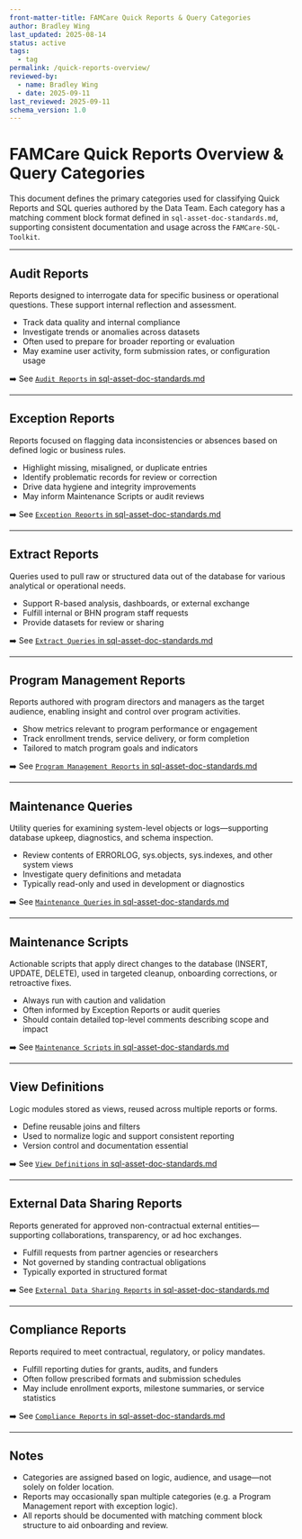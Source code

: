 ```yaml
---
front-matter-title: FAMCare Quick Reports & Query Categories  
author: Bradley Wing
last_updated: 2025-08-14  
status: active  
tags:
  - tag
permalink: /quick-reports-overview/
reviewed-by:
  - name: Bradley Wing
  - date: 2025-09-11
last_reviewed: 2025-09-11
schema_version: 1.0
---
```


# FAMCare Quick Reports Overview & Query Categories

This document defines the primary categories used for classifying Quick Reports and SQL queries authored by the Data Team. Each category has a matching comment block format defined in `sql-asset-doc-standards.md`, supporting consistent documentation and usage across the `FAMCare-SQL-Toolkit`.

---

## Audit Reports

Reports designed to interrogate data for specific business or operational questions. These support internal reflection and assessment.

- Track data quality and internal compliance
- Investigate trends or anomalies across datasets
- Often used to prepare for broader reporting or evaluation
- May examine user activity, form submission rates, or configuration usage

➡️ See [`Audit Reports` in sql-asset-doc-standards.md](sql-asset-doc-standards.md#audit-reports)

---

## Exception Reports

Reports focused on flagging data inconsistencies or absences based on defined logic or business rules.

- Highlight missing, misaligned, or duplicate entries
- Identify problematic records for review or correction
- Drive data hygiene and integrity improvements
- May inform Maintenance Scripts or audit reviews

➡️ See [`Exception Reports` in sql-asset-doc-standards.md](sql-asset-doc-standards.md#exception-reports)

---

## Extract Reports

Queries used to pull raw or structured data out of the database for various analytical or operational needs.

- Support R-based analysis, dashboards, or external exchange
- Fulfill internal or BHN program staff requests
- Provide datasets for review or sharing

➡️ See [`Extract Queries` in sql-asset-doc-standards.md](sql-asset-doc-standards.md#extract-queries)

---

## Program Management Reports

Reports authored with program directors and managers as the target audience, enabling insight and control over program activities.

- Show metrics relevant to program performance or engagement
- Track enrollment trends, service delivery, or form completion
- Tailored to match program goals and indicators

➡️ See [`Program Management Reports` in sql-asset-doc-standards.md](sql-asset-doc-standards.md#program-management-reports)

---

## Maintenance Queries

Utility queries for examining system-level objects or logs—supporting database upkeep, diagnostics, and schema inspection.

- Review contents of ERRORLOG, sys.objects, sys.indexes, and other system views
- Investigate query definitions and metadata
- Typically read-only and used in development or diagnostics

➡️ See [`Maintenance Queries` in sql-asset-doc-standards.md](sql-asset-doc-standards.md#maintenance-queries)

---

## Maintenance Scripts

Actionable scripts that apply direct changes to the database (INSERT, UPDATE, DELETE), used in targeted cleanup, onboarding corrections, or retroactive fixes.

- Always run with caution and validation
- Often informed by Exception Reports or audit queries
- Should contain detailed top-level comments describing scope and impact

➡️ See [`Maintenance Scripts` in sql-asset-doc-standards.md](sql-asset-doc-standards.md#maintentance-scripts-eg-update-delete-insert)

---

## View Definitions

Logic modules stored as views, reused across multiple reports or forms.

- Define reusable joins and filters
- Used to normalize logic and support consistent reporting
- Version control and documentation essential

➡️ See [`View Definitions` in sql-asset-doc-standards.md](sql-asset-doc-standards.md#view-definitions)

---

## External Data Sharing Reports

Reports generated for approved non-contractual external entities—supporting collaborations, transparency, or ad hoc exchanges.

- Fulfill requests from partner agencies or researchers
- Not governed by standing contractual obligations
- Typically exported in structured format

➡️ See [`External Data Sharing Reports` in sql-asset-doc-standards.md](sql-asset-doc-standards.md#external-data-sharing-reports)

---

## Compliance Reports

Reports required to meet contractual, regulatory, or policy mandates.

- Fulfill reporting duties for grants, audits, and funders
- Often follow prescribed formats and submission schedules
- May include enrollment exports, milestone summaries, or service statistics

➡️ See [`Compliance Reports` in sql-asset-doc-standards.md](sql-asset-doc-standards.md#compliance-reports)

---

## Notes

- Categories are assigned based on logic, audience, and usage—not solely on folder location.
- Reports may occasionally span multiple categories (e.g. a Program Management report with exception logic).
- All reports should be documented with matching comment block structure to aid onboarding and review.
